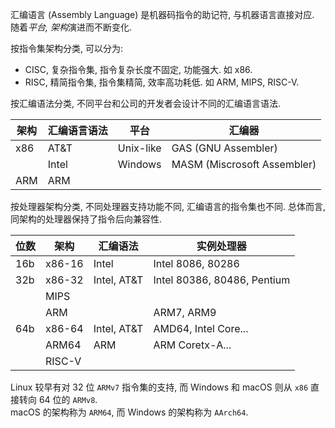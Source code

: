 汇编语言 (Assembly Language) 是机器码指令的助记符, 与机器语言直接对应. 随着*平台, 架构*演进而不断变化.

按指令集架构分类, 可以分为:
- CISC, 复杂指令集, 指令复杂长度不固定, 功能强大. 如 x86.
- RISC, 精简指令集, 指令集精简, 效率高功耗低. 如 ARM, MIPS, RISC-V.

按汇编语法分类, 不同平台和公司的开发者会设计不同的汇编语言语法. 

| 架构   | 汇编语言语法 | 平台      | 汇编器                      |
| ------ | ------------ | --------- | --------------------------- |
| x86    | AT&T         | Unix-like | GAS (GNU Assembler)               |
|        | Intel        | Windows   | MASM (Miscrosoft Assembler) |
| ARM    | ARM          |           |                             |

按处理器架构分类, 不同处理器支持功能不同, 汇编语言的指令集也不同. 总体而言, 同架构的处理器保持了指令后向兼容性.

| 位数 | 架构    | 汇编语法    | 实例处理器                  |
| ---- | ------- | ----------- | --------------------------- |
| 16b  | x86-16  | Intel       | Intel 8086, 80286           |
| 32b  | x86-32  | Intel, AT&T | Intel 80386, 80486, Pentium |
|      | MIPS    |             |                             |
|      | ARM     |             | ARM7, ARM9                  |
| 64b  | x86-64  | Intel, AT&T | AMD64, Intel Core...        |
|      | ARM64   | ARM         | ARM Coretx-A...             |
|      | RISC-V |             |                             |

Linux 较早有对 32 位 `ARMv7` 指令集的支持, 而 Windows 和 macOS 则从 `x86` 直接转向 64 位的 `ARMv8`.  
macOS 的架构称为 `ARM64`, 而 Windows 的架构称为 `AArch64`.
